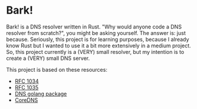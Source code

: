 # Bark!
Bark! is a DNS resolver written in Rust. "Why would anyone code a DNS resolver from scratch?", you
might be asking yourself. The answer is: just because. Seriously, this project is for learning purposes,
because I already know Rust but I wanted to use it a bit more extensively in a medium
project. So, this project currently is a (VERY) small resolver, but my intention
is to create a (VERY) small DNS server.

This project is based on these resources:
- [RFC 1034](https://www.rfc-editor.org/rfc/rfc1034)
- [RFC 1035](https://www.rfc-editor.org/rfc/rfc1035)
- [DNS golang package](https://github.com/miekg/dns)
- [CoreDNS](https://github.com/coredns/coredns)
